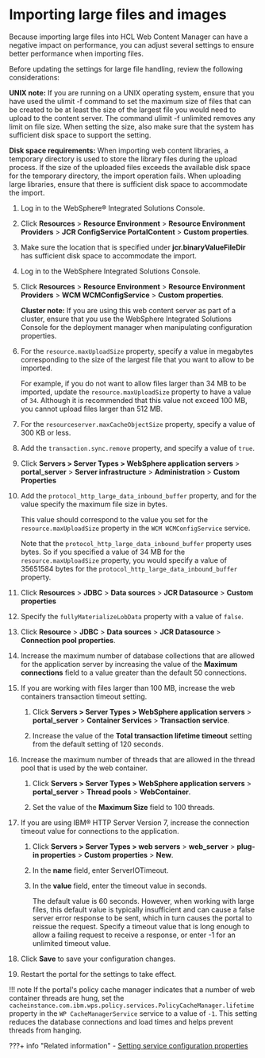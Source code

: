 # Importing large files and images

Because importing large files into HCL Web Content Manager can have a negative impact on performance, you can adjust several settings to ensure better performance when importing files.

Before updating the settings for large file handling, review the following considerations:

**UNIX note:** If you are running on a UNIX operating system, ensure that you have used the ulimit -f command to set the maximum size of files that can be created to be at least the size of the largest file you would need to upload to the content server. The command ulimit -f unlimited removes any limit on file size. When setting the size, also make sure that the system has sufficient disk space to support the setting.

**Disk space requirements:** When importing web content libraries, a temporary directory is used to store the library files during the upload process. If the size of the uploaded files exceeds the available disk space for the temporary directory, the import operation fails. When uploading large libraries, ensure that there is sufficient disk space to accommodate the import.

1.  Log in to the WebSphere® Integrated Solutions Console.
2.  Click **Resources** \> **Resource Environment** \> **Resource Environment Providers** \> **JCR ConfigService PortalContent** \> **Custom properties**.
3.  Make sure the location that is specified under **jcr.binaryValueFileDir** has sufficient disk space to accommodate the import.

1.  Log in to the WebSphere Integrated Solutions Console.

2.  Click **Resources** \> **Resource Environment** \> **Resource Environment Providers** \> **WCM WCMConfigService** \> **Custom properties**.

    **Cluster note:** If you are using this web content server as part of a cluster, ensure that you use the WebSphere Integrated Solutions Console for the deployment manager when manipulating configuration properties.

3.  For the `resource.maxUploadSize` property, specify a value in megabytes corresponding to the size of the largest file that you want to allow to be imported.

    For example, if you do not want to allow files larger than 34 MB to be imported, update the `resource.maxUploadSize` property to have a value of `34`. Although it is recommended that this value not exceed 100 MB, you cannot upload files larger than 512 MB.

4.  For the `resourceserver.maxCacheObjectSize` property, specify a value of 300 KB or less.

5.  Add the `transaction.sync.remove` property, and specify a value of `true`.

6.  Click **Servers \> Server Types \> WebSphere application servers** \> **portal\_server** \> **Server infrastructure** \> **Administration** \> **Custom Properties**

7.  Add the `protocol_http_large_data_inbound_buffer` property, and for the value specify the maximum file size in bytes.

    This value should correspond to the value you set for the `resource.maxUploadSize` property in the `WCM WCMConfigService` service.

    Note that the `protocol_http_large_data_inbound_buffer` property uses bytes. So if you specified a value of 34 MB for the `resource.maxUploadSize` property, you would specify a value of 35651584 bytes for the `protocol_http_large_data_inbound_buffer` property.

8.  Click **Resources** \> **JDBC** \> **Data sources** \> **JCR Datasource** \> **Custom properties**

9.  Specify the `fullyMaterializeLobData` property with a value of `false`.

10. Click **Resource** \> **JDBC** \> **Data sources** \> **JCR Datasource** \> **Connection pool properties**.

11. Increase the maximum number of database collections that are allowed for the application server by increasing the value of the **Maximum connections** field to a value greater than the default 50 connections.

12. If you are working with files larger than 100 MB, increase the web containers transaction timeout setting.

    1.  Click **Servers \> Server Types \> WebSphere application servers** \> **portal\_server** \> **Container Services** \> **Transaction service**.

    2.  Increase the value of the **Total transaction lifetime timeout** setting from the default setting of 120 seconds.

13. Increase the maximum number of threads that are allowed in the thread pool that is used by the web container.

    1.  Click **Servers \> Server Types \> WebSphere application servers** \> **portal\_server** \> **Thread pools** \> **WebContainer**.

    2.  Set the value of the **Maximum Size** field to 100 threads.

14. If you are using IBM® HTTP Server Version 7, increase the connection timeout value for connections to the application.

    1.  Click **Servers \> Server Types \> web servers** \> **web\_server** \> **plug-in properties** \> **Custom properties** \> **New**.

    2.  In the **name** field, enter ServerIOTimeout.

    3.  In the **value** field, enter the timeout value in seconds.

        The default value is 60 seconds. However, when working with large files, this default value is typically insufficient and can cause a false server error response to be sent, which in turn causes the portal to reissue the request. Specify a timeout value that is long enough to allow a failing request to receive a response, or enter -1 for an unlimited timeout value.

15. Click **Save** to save your configuration changes.

16. Restart the portal for the settings to take effect.


!!! note
    If the portal's policy cache manager indicates that a number of web container threads are hung, set the `cacheinstance.com.ibm.wps.policy.services.PolicyCacheManager.lifetime` property in the `WP CacheManagerService` service to a value of `-1`. This setting reduces the database connections and load times and helps prevent threads from hanging.


???+ info "Related information"
    - [Setting service configuration properties](../../../deployment/manage/config_portal_behavior/service_config_properties/index.md)

